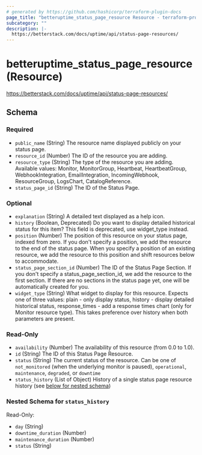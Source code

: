 ```yaml
---
# generated by https://github.com/hashicorp/terraform-plugin-docs
page_title: "betteruptime_status_page_resource Resource - terraform-provider-better-uptime"
subcategory: ""
description: |-
  https://betterstack.com/docs/uptime/api/status-page-resources/
---
```


# betteruptime_status_page_resource (Resource)

https://betterstack.com/docs/uptime/api/status-page-resources/



<!-- schema generated by tfplugindocs -->
## Schema

### Required

- `public_name` (String) The resource name displayed publicly on your status page.
- `resource_id` (Number) The ID of the resource you are adding.
- `resource_type` (String) The type of the resource you are adding. Available values: Monitor, MonitorGroup, Heartbeat, HeartbeatGroup, WebhookIntegration, EmailIntegration, IncomingWebhook, ResourceGroup, LogsChart, CatalogReference.
- `status_page_id` (String) The ID of the Status Page.

### Optional

- `explanation` (String) A detailed text displayed as a help icon.
- `history` (Boolean, Deprecated) Do you want to display detailed historical status for this item? This field is deprecated, use widget_type instead.
- `position` (Number) The position of this resource on your status page, indexed from zero. If you don't specify a position, we add the resource to the end of the status page. When you specify a position of an existing resource, we add the resource to this position and shift resources below to accommodate.
- `status_page_section_id` (Number) The ID of the Status Page Section. If you don't specify a status_page_section_id, we add the resource to the first section. If there are no sections in the status page yet, one will be automatically created for you.
- `widget_type` (String) What widget to display for this resource. Expects one of three values: plain - only display status, history - display detailed historical status, response_times - add a response times chart (only for Monitor resource type). This takes preference over history when both parameters are present.

### Read-Only

- `availability` (Number) The availability of this resource (from 0.0 to 1.0).
- `id` (String) The ID of this Status Page Resource.
- `status` (String) The current status of the resource. Can be one of `not_monitored` (when the underlying monitor is paused), `operational`, `maintenance`, `degraded`, or `downtime`
- `status_history` (List of Object) History of a single status page resource history (see [below for nested schema](#nestedatt--status_history))

<a id="nestedatt--status_history"></a>
### Nested Schema for `status_history`

Read-Only:

- `day` (String)
- `downtime_duration` (Number)
- `maintenance_duration` (Number)
- `status` (String)


